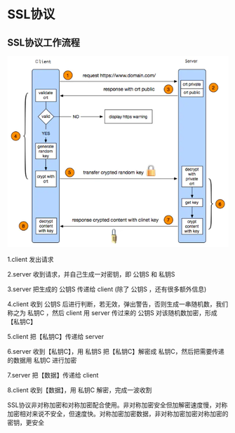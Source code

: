 # SSL协议

## SSL协议工作流程

![p](img/SSL.webp)

1.client 发出请求

2.server 收到请求，并自己生成一对密钥，即 公钥S 和 私钥S

3.server 把生成的 公钥S 传递给 client (除了 公钥S ，还有很多额外信息)

4.client 收到 公钥S 后进行判断，若无效，弹出警告，否则生成一串随机数，我们称之为 私钥C ，然后 client 用 server 传过来的 公钥S 对该随机数加密，形成【私钥C】

5.client 把【私钥C】传递给 server

6.server 收到【私钥C】，用 私钥S 把【私钥C】解密成 私钥C，然后把需要传递的数据用 私钥C 进行加密

7.server 把【数据】传递给 client

8.client 收到【数据】，用 私钥C 解密，完成一波收割

SSL协议非对称加密和对称加密配合使用。非对称加密安全但加解密速度慢，对称加密相对来说不安全，但速度快。对称加密加密数据，非对称加密加密对称加密的密钥，更安全